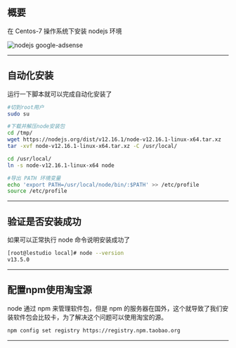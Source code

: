 ## 概要
在 Centos-7 操作系统下安装 nodejs 环境

![nodejs](static/2020-13/nodejs.png)
google-adsense

---

## 自动化安装
运行一下脚本就可以完成自动化安装了
```bash
#切到root用户
sudo su

#下载并解压node安装包
cd /tmp/
wget https://nodejs.org/dist/v12.16.1/node-v12.16.1-linux-x64.tar.xz
tar -xvf node-v12.16.1-linux-x64.tar.xz -C /usr/local/

cd /usr/local/
ln -s node-v12.16.1-linux-x64 node

#导出 PATH 环境变量
echo 'export PATH=/usr/local/node/bin/:$PATH' >> /etc/profile
source /etc/profile
```

---

## 验证是否安装成功
如果可以正常执行 node 命令说明安装成功了
```bash
[root@lestudio local]# node --version
v13.5.0
```

---

## 配置npm使用淘宝源
node 通过 npm 来管理软件包，但是 npm 的服务器在国外，这个就导致了我们安装软件包会比较卡，为了解决这个问题可以使用淘宝的源。
```bash
npm config set registry https://registry.npm.taobao.org
```
---
